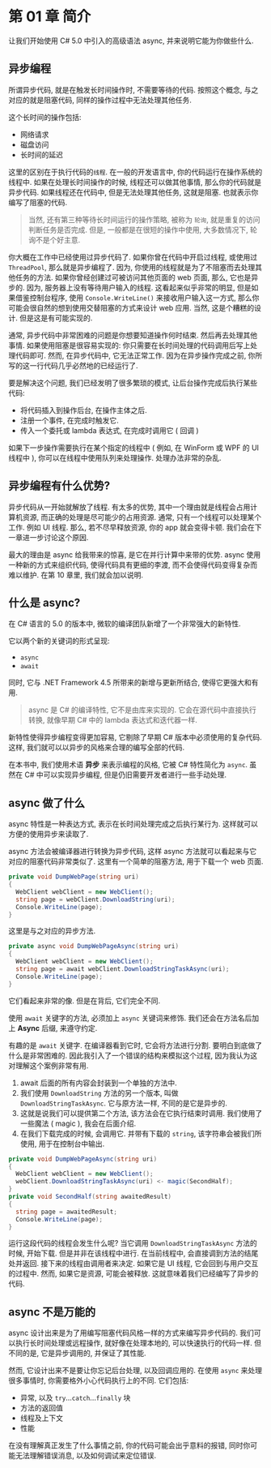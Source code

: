 <!-- Chapter 1 Introduction -->
# 第 01 章 简介

<!-- Let’s start with a high-level introduction to the async feature in C# 5.0, and what it means for you. -->
让我们开始使用 C\# 5.0 中引入的高级语法 async, 并来说明它能为你做些什么.


<!-- Asynchronous Programming -->
## 异步编程

<!-- Code is asynchronous if it starts some long-running operation, but then doesn't wait while it's happening. 
In this way, it is the opposite of blocking code, which sits there, doing nothing, during and operation. -->
所谓异步代码, 就是在触发长时间操作时, 不需要等待的代码. 按照这个概念, 与之对应的就是阻塞代码, 同样的操作过程中无法处理其他任务.

<!-- These long-running operations include: -->
这个长时间的操作包括:

<!-- - Network requires
- Disk accesses
- Delays for a length of time -->
- 网络请求
- 磁盘访问
- 长时间的延迟

<!-- The distinction is all about the thread that's running the code. 
In all widely used programming languages, your code runs inside an operating system thread.
If that thread continue to do other things while the long-running operation is happening, your code is asynchronous.
If the thread is still in your code, but isn't doing any work, it is blocked, and you've written blocking code. 
 -->

这里的区别在于执行代码的`线程`. 在一般的开发语言中, 你的代码运行在操作系统的线程中. 如果在处理长时间操作的时候, 线程还可以做其他事情, 
那么你的代码就是异步代码. 如果线程还在代码中, 但是无法处理其他任务, 这就是阻塞. 也就表示你编写了阻塞的代码.

<!-- 注意:
Of course, there is a third strategy for waiting for long-running operations, called polling, 
where you repeatedly ask whether the job is complete. While it has its place for very short opteations, it's usually a bad idea.
 -->
> 当然, 还有第三种等待长时间运行的操作策略, 被称为 `轮询`, 就是重复的访问判断任务是否完成. 
> 但是, 一般都是在很短的操作中使用, 大多数情况下, 轮询不是个好主意.


<!-- You’ve probably used asynchronous code before in your work. If you’ve ever started a
new thread, or used the ThreadPool, that was asynchronous programming, because the
thread you did it on is free to continue with other things. If you’ve ever made a web
page that a user can access another web page from, that was asynchronous, because
there’s no thread on the web server waiting for the user’s input. That may seem
completely obvious, but think about writing a console app that requests the user’s input
using Console.ReadLine(), and you might be able to imagine an alternative blocking
design for the web. It may have been a terrible design, yes, but it would have been
possible. -->

你大概在工作中已经使用过异步代码了. 如果你曾在代码中开启过线程, 或使用过 `ThreadPool`, 那么就是异步编程了.
因为, 你使用的线程就是为了不阻塞而去处理其他任务的方法. 
如果你曾经创建过可被访问其他页面的 web 页面, 那么, 它也是异步的. 
因为, 服务器上没有等待用户输入的线程.
这看起来似乎非常的明显, 但是如果借鉴控制台程序, 使用 `Console.WriteLine()` 来接收用户输入这一方式, 
那么你可能会很自然的想到使用交替阻塞的方式来设计 web 应用. 当然, 这是个糟糕的设计. 但是这是有可能实现的.


<!-- The difficulty with asynchronous code is that, quite often, you want to know when an
operation is finished. Then you want to do something else. This is trivially easy to do
in blocking code: you can just write another line of code below the long-running call.
In the asynchronous world, however, this doesn’t work, because your next line will
almost certainly run before the asynchronous operation has finished. -->

通常, 异步代码中非常困难的问题是你想要知道操作何时结束. 然后再去处理其他事情. 
如果使用阻塞是很容易实现的: 你只需要在长时间处理的代码调用后写上处理代码即可. 
然而, 在异步代码中, 它无法正常工作. 因为在异步操作完成之前, 你所写的这一行代码几乎必然地的已经运行了.

<!-- To solve this, we have invented a menagerie of patterns to run some code after a background operation completes: -->
要是解决这个问题, 我们已经发明了很多繁琐的模式, 让后台操作完成后执行某些代码:

<!-- - Inserting the code into the background operation, after the main body of the
operation
- Signing up to an event that fires on completion
- Passing a delegate or lambda to execute after completion (a callback -->

- 将代码插入到操作后台, 在操作主体之后.
- 注册一个事件, 在完成时触发它.
- 传入一个委托或 lambda 表达式, 在完成时调用它 ( 回调 )

<!-- If that next operation needs to execute on a particular thread (for example, a WinForms or WPF UI thread), you also need to deal with queuing the operation on that
thread. It’s all very messy. -->
如果下一步操作需要执行在某个指定的线程中 ( 例如, 在 WinForm 或 WPF 的 UI 线程中 ), 你可以在线程中使用队列来处理操作.
处理办法非常的杂乱.



<!-- What’s So Great About Asynchronous Code? -->
## 异步编程有什么优势?

<!-- Asynchronous code frees up the thread it was started on. That’s really good for lots of
reasons. For one thing, threads take up resources on your machine, and using fewer
resources is always good. Often, there’s only one thread that’s able to do a certain job,
like the UI thread, and if you don’t release it quickly, your app becomes unresponsive.
We’ll talk more about these reasons in the next chapter. -->

异步代码从一开始就解放了线程. 有太多的优势, 其中一个理由就是线程会占用计算机资源, 而正确的处理是尽可能少的占用资源.
通常, 只有一个线程可以处理某个工作. 例如 UI 线程. 那么, 若不尽早释放资源, 你的 app 就会变得卡顿.
我们会在下一章进一步讨论这个原因.


<!-- The biggest reason that I’m excited about async is the opportunity it provides to take
advantage of parallel computing. Async makes it reasonable to structure your program
in new ways, with much finer-grain parallelism, without the code becoming complicated and unmaintainable. Chapter 10 will explore this possibility. -->
最大的理由是 async 给我带来的惊喜, 是它在并行计算中来带的优势. async 使用一种新的方式来组织代码, 使得代码具有更细的李渡, 而不会使得代码变得复杂而难以维护.
在第 10 章里, 我们就会加以说明.


<!-- What Is Async? -->
## 什么是 async?

<!-- In version 5.0 of the C# language, the compiler team at Microsoft has added a powerful
new feature. -->

在 C\# 语言的 5.0 的版本中, 微软的编译团队新增了一个非常强大的新特性. 

<!-- It comes in the form of two new keywords: -->

它以两个新的关键词的形式呈现:

- `async`
- `await`

<!-- It also relies on some additions and changes to the .NET Framework 4.5 that power it
and make it useful. -->

同时, 它与 .NET Framework 4.5 所带来的新增与更新所结合, 使得它更强大和有用.


<!-- Async is a feature of the C# compiler that couldn’t have been implemented by a library. It performs a transformation on your source code,
in much the same way that lambdas and iterators do in earlier versions of C#. -->

> async 是 C\# 的编译特性, 它不是由库来实现的. 它会在源代码中直接执行转换, 就像早期 C\# 中的 lambda 表达式和迭代器一样.

<!-- The feature makes asynchronous programming a lot easier by eliminating the need for
complex patterns that were necessary in previous versions of C#. With it, we can reasonably write entire programs in an asynchronous style. -->
新特性使得异步编程变得更加容易, 它剔除了早期 C\# 版本中必须使用的复杂代码. 这样, 我们就可以以异步的风格来合理的编写全部的代码.

<!-- Throughout the book, I’m going to use the term asynchronous to refer to the general
style of programming that is made easier by the C# feature called async. Asynchronous
programming has always been possible in C#, but it involved a lot of manual work
from the programmer. -->
在本书中, 我们使用术语 **异步** 来表示编程的风格, 它被 C\# 特性简化为 `async`. 
虽然在 C\# 中可以实现异步编程, 但是仍旧需要开发者进行一些手动处理.


<!-- What Async Does -->
## async 做了什么

<!-- The async feature is a way to express what to do after a long-running operation is
completed, one that’s easy to read but behaves asynchronously. -->
async 特性是一种表达方式, 表示在长时间处理完成之后执行某行为. 这样就可以方便的使用异步来读取了.


<!-- An async method is transformed by the compiler to make asynchronous code look very
similar to its blocking equivalent. Here is a simple blocking method that downloads a
web page. -->

async 方法会被编译器进行转换为异步代码, 这样 async 方法就可以看起来与它对应的阻塞代码非常类似了.
这里有一个简单的阻塞方法, 用于下载一个 web 页面.

```c#
private void DumpWebPage(string uri)
{
  WebClient webClient = new WebClient();
  string page = webClient.DownloadString(uri);
  Console.WriteLine(page);
}
```

<!-- And here is the equivalent method using async. -->
这里是与之对应的异步方法.

```c#
private async void DumpWebPageAsync(string uri)
{
  WebClient webClient = new WebClient();
  string page = await webClient.DownloadStringTaskAsync(uri);
  Console.WriteLine(page);
}
```

<!-- They look remarkably similar. But under the hood, they are very different. -->
它们看起来非常的像. 但是在背后, 它们完全不同.

<!-- The method is marked async. This is required for any methods that use the await
keyword. We’ve also added the suffix Async to the name of the method, to follow
convention. -->
使用 `await` 关键字的方法, 必须加上 `async` 关键词来修饰. 我们还会在方法名后加上 **Async** 后缀, 来遵守约定.


<!-- The interesting bit is the await keyword. When the compiler sees this, it chops the
method up. Exactly what it does is pretty complicated, so for now I will introduce a
false construct that I find useful as a way to think about simple cases. -->
有趣的是 `await` 关键字. 在编译器看到它时, 它会将方法进行分割. 要明白到底做了什么是非常困难的. 
因此我引入了一个错误的结构来模拟这个过程, 因为我认为这对理解这个案例非常有用.

<!-- 1. Everything after await is moved into a separate method.
2. We use a new version of DownloadString called DownloadStringTaskAsync. It does
the same as the original, but is asynchronous.
3. That means we can give it the new second method, which it will call when it finishes. We do this using some magic that I’ll tell you about later.
4. When the download is done, it will call us back with the downloaded string—
which we can use, in this case, to write to the console. -->
1. await 后面的所有内容会封装到一个单独的方法中.
2. 我们使用 `DownloadString` 方法的另一个版本, 叫做 `DownloadStringTaskAsync`. 它与原方法一样, 不同的是它是异步的.
3. 这就是说我们可以提供第二个方法, 该方法会在它执行结束时调用. 我们使用了一些魔法 ( magic ), 我会在后面介绍.
4. 在我们下载完成的时候, 会调用它. 并带有下载的 `string`, 该字符串会被我们所使用, 用于在控制台中输出.

```c#
private void DumpWebPageAsync(string uri)
{
  WebClient webClient = new WebClient();
  webClient.DownloadStringTaskAsync(uri) <- magic(SecondHalf);
}
private void SecondHalf(string awaitedResult)
{
  string page = awaitedResult;
  Console.WriteLine(page);
}
```

<!-- What happens to the calling thread when it runs this code? When it reaches the call to
DownloadStringTaskAsync, the download gets started. But not in this thread. In this
thread, we reach the end of the method and return. What the thread does next is up to
our caller. If it is a UI thread, it will go back to processing user actions. Otherwise, its
resources might be released. That means we’ve written asynchronous code! -->
运行这段代码的线程会发生什么呢? 当它调用 `DownloadStringTaskAsync` 方法的时候, 开始下载. 但是并非在该线程中进行.
在当前线程中, 会直接调到方法的结尾处并返回. 接下来的线程由调用者来决定. 如果它是 UI 线程, 它会回到与用户交互的过程中. 
然而, 如果它是资源, 可能会被释放. 这就意味着我们已经编写了异步的代码.



<!-- Async Doesn’t Solve Everything -->
## async 不是万能的

<!-- The async feature has deliberately been designed to look as similar to blocking code as
possible. We can deal with long-running or remote operations almost as if they were
local and fast, but keep the performance benefits of calling them asynchronously. -->

async 设计出来是为了用编写阻塞代码风格一样的方式来编写异步代码的. 
我们可以执行长时间处理或远程操作, 就好像在处理本地的, 可以快速执行的代码一样. 
但不同的是, 它是异步调用的, 并保证了其性能.

<!-- However, it’s not designed to let you forget that there are background operations and
callbacks happening. You need to be careful with lots of things that behave differently
when you use async, including: -->
然而, 它设计出来不是要让你忘记后台处理, 以及回调应用的. 在使用 `async` 来处理很多事情时, 你需要格外小心代码执行上的不同.
它们包括:

<!-- • Exceptions and try..catch...finally blocks
• Return values of methods
• Threads and context
• Performance -->

- 异常, 以及 `try`...`catch`...`finally` 块
- 方法的返回值
- 线程及上下文
- 性能

<!-- Without understanding what’s really happening, your program will fail in surprising
ways, and you won’t understand the error messages or the debugger to be able to fix it. -->
在没有理解真正发生了什么事情之前, 你的代码可能会出乎意料的报错, 同时你可能无法理解错误消息, 以及如何调试来定位错误.


